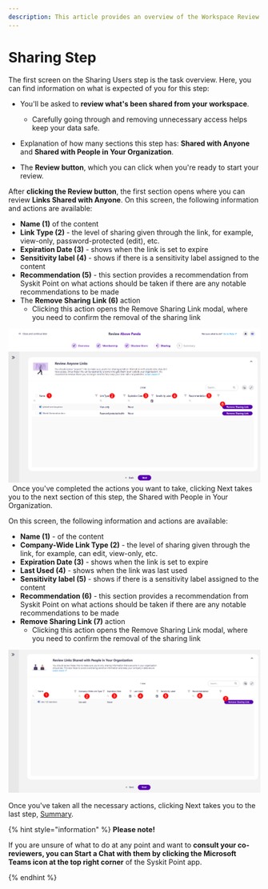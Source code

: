 ```yaml
---
description: This article provides an overview of the Workspace Review Wizard Sharing step from a workspace owner's perspective.
---
```


# Sharing Step

The first screen on the Sharing Users step is the task overview. Here, you can find information on what is expected of you for this step:

* You'll be asked to **review what's been shared from your workspace**. 
  * Carefully going through and removing unnecessary access helps keep your data safe. 

* Explanation of how many sections this step has: **Shared with Anyone** and **Shared with People in Your Organization**.

* The **Review button**, which you can click when you're ready to start your review.

After **clicking the Review button**, the first section opens where you can review **Links Shared with Anyone**. On this screen, the following information and actions are available:

* **Name (1)** of the content 
* **Link Type (2)** - the level of sharing given through the link, for example, view-only, password-protected (edit), etc.
* **Expiration Date (3)** - shows when the link is set to expire
* **Sensitivity label (4)** - shows if there is a sensitivity label assigned to the content
* **Recommendation (5)** - this section provides a recommendation from Syskit Point on what actions should be taken if there are any notable recommendations to be made
* The **Remove Sharing Link (6)** action
  * Clicking this action opens the Remove Sharing Link modal, where you need to confirm the removal of the sharing link

![Workspace Review - Sharing Step - Shared with Anyone](../../.gitbook/assets/workspace-review-sharing-step-anyone.png)
  
Once you've completed the actions you want to take, clicking Next takes you to the next section of this step, the Shared with People in Your Organization.

 On this screen, the following information and actions are available:

* **Name (1)** - of the content 
* **Company-Wide Link Type (2)** - the level of sharing given through the link, for example, can edit, view-only, etc.
* **Expiration Date (3)** - shows when the link is set to expire
* **Last Used (4)** - shows when the link was last used
* **Sensitivity label (5)** - shows if there is a sensitivity label assigned to the content
* **Recommendation (6)** - this section provides a recommendation from Syskit Point on what actions should be taken if there are any notable recommendations to be made
* **Remove Sharing Link (7)** action
  * Clicking this action opens the Remove Sharing Link modal, where you need to confirm the removal of the sharing link

![Workspace Review - Sharing Step - Shared with Your Organization](../../.gitbook/assets/workspace-review-sharing-step-organization.png)

Once you've taken all the necessary actions, clicking Next takes you to the last step, [Summary](sharing-step.md).

{% hint style="information" %}
**Please note!** 

If you are unsure of what to do at any point and want to **consult your co-reviewers, you can Start a Chat with them by clicking the Microsoft Teams icon at the top right corner** of the Syskit Point app. 

{% endhint %}